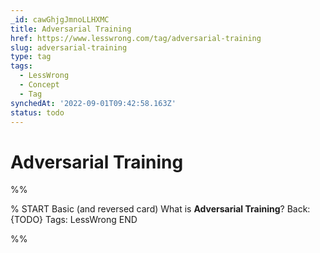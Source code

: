 ```yaml
---
_id: cawGhjgJmnoLLHXMC
title: Adversarial Training
href: https://www.lesswrong.com/tag/adversarial-training
slug: adversarial-training
type: tag
tags:
  - LessWrong
  - Concept
  - Tag
synchedAt: '2022-09-01T09:42:58.163Z'
status: todo
---
```


# Adversarial Training


%%

% START
Basic (and reversed card)
What is **Adversarial Training**?
Back: {TODO}
Tags: LessWrong
END

%%
	
